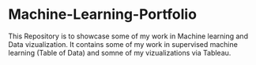 # Machine-Learning-Portfolio
This Repository is to showcase some of my work in Machine learning and Data vizualization.
It contains some of my work in supervised machine learning (Table of Data) and somne of my vizualizations via Tableau. 
